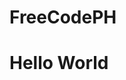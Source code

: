 # FreeCodePH
<html>
<head><title>welome to FreeCodePH</title>
</head>
<body>
<h1>Hello World</h1>
</body>
</html>
